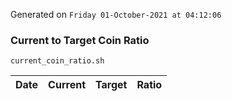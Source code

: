 Generated on `Friday 01-October-2021 at 04:12:06`

### Current to Target Coin Ratio
`current_coin_ratio.sh`

Date|Current|Target|Ratio
---|---|---|---
